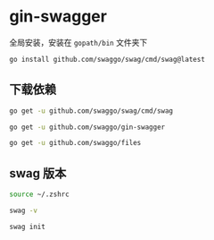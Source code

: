 # gin-swagger

全局安装，安装在 `gopath/bin` 文件夹下

```bash
go install github.com/swaggo/swag/cmd/swag@latest
```

## 下载依赖

```bash
go get -u github.com/swaggo/swag/cmd/swag

go get -u github.com/swaggo/gin-swagger

go get -u github.com/swaggo/files
```

## swag 版本

```bash
source ~/.zshrc

swag -v

swag init
```
